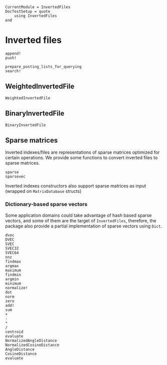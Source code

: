```@meta

CurrentModule = InvertedFiles
DocTestSetup = quote
    using InvertedFiles
end
```

# Inverted files
```@docs
append!
push!
```

```@docs
prepare_posting_lists_for_querying
search!
```

## WeightedInvertedFile
```@docs
WeightedInvertedFile
```

## BinaryInvertedFile
```@docs
BinaryInvertedFile
```

## Sparse matrices
Inverted indexes/files are representations of sparse matrices optimized for certain operations.
We provide some functions to convert inverted files to sparse matrices.
```@docs
sparse
sparsevec
```

Inverted indexes constructors also support sparse matrices as input (wrapped on `MatrixDatabase` structs)

### Dictionary-based sparse vectors
Some application domains could take advantage of hash based sparse vectors, and some of them are the target of `InvertedFiles`,
therefore, the package also provide a partial implementation of sparse vectors using `Dict`.

```@docs
dvec
DVEC
SVEC
SVEC32
SVEC64
nnz
findmax
argmax
maximum
findmin
argmin
minimum
normalize!
dot
norm
zero
add!
sum
+
-
*
/
centroid
evaluate
NormalizedAngleDistance
NormalizedCosineDistance
AngleDistance
CosineDistance
evaluate
``` 